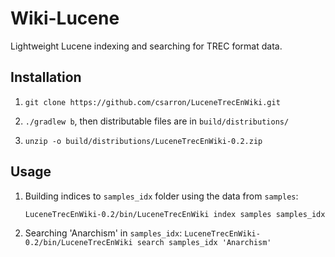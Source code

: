 # Wiki-Lucene

Lightweight Lucene indexing and searching for TREC format data.

## Installation

1. `git clone https://github.com/csarron/LuceneTrecEnWiki.git`

2. `./gradlew b`, then distributable files are in `build/distributions/`

3. `unzip -o build/distributions/LuceneTrecEnWiki-0.2.zip`

## Usage
    
1. Building indices to `samples_idx` folder using the data from `samples`: 
    
    `LuceneTrecEnWiki-0.2/bin/LuceneTrecEnWiki index samples samples_idx`

2. Searching 'Anarchism' in `samples_idx`: `LuceneTrecEnWiki-0.2/bin/LuceneTrecEnWiki search samples_idx 'Anarchism'`
  